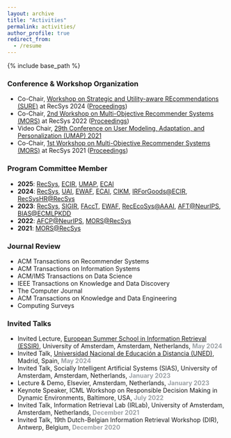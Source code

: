 ```yaml
---
layout: archive
title: "Activities"
permalink: activities/
author_profile: true
redirect_from:
  - /resume
---
```


{% include base_path %}

### Conference & Workshop Organization

<!-- * <span style='color:rgb(156,161,165);font-weight: bold;'>September 2024:</span> Co-Chair, Workshop on Strategic and Utility-aware REcommendations (SURE) at RecSys 2024 -->
* Co-Chair, [Workshop on Strategic and Utility-aware REcommendations (SURE)](https://sites.google.com/view/sure-2024/home) at RecSys 2024 ([Proceedings](https://ceur-ws.org/Vol-3873/))
* Co-Chair, [2nd Workshop on Multi-Objective Recommender Systems (MORS)](https://recsys.acm.org/recsys22/mors/) at RecSys 2022 ([Proceedings](https://ceur-ws.org/Vol-3268/))
* Video Chair, [29th Conference on User Modeling, Adaptation, and Personalization (UMAP) 2021](https://www.um.org/umap2021/)
* Co-Chair, [1st Workshop on Multi-Objective Recommender Systems (MORS)](https://recsys.acm.org/recsys21/mors/) at RecSys 2021 ([Proceedings](https://ceur-ws.org/Vol-2959/))

### Program Committee Member
* **2025**: [RecSys](https://recsys.acm.org/recsys25/), [ECIR](https://ecir2025.eu/), [UMAP](https://www.um.org/umap2025/), [ECAI](https://ecai2025.org/)
* **2024**: [RecSys](https://recsys.acm.org/recsys24/), [UAI](https://www.auai.org/uai2024/), [EWAF](https://2024.ewaf.org/), [ECAI](https://www.ecai2024.eu/), [CIKM](https://cikm2024.org/), [IRForGoods@ECIR](https://www.ecir2024.org/2023/07/24/call-for-ir-for-good-papers/), [RecSysHR@RecSys](https://recsyshr.aau.dk/)
* **2023**: [RecSys](https://recsys.acm.org/recsys23/), [SIGIR](https://sigir.org/sigir2023/), [FAccT](https://facctconference.org/2023/), [EWAF](https://sites.google.com/view/ewaf23), [RecEcoSys@AAAI](https://sites.google.com/view/recommender-ecosystems/home), [AFT@NeurIPS](https://www.afciworkshop.org/aft2023), [BIAS@ECMLPKDD](https://sites.google.com/view/bias2023/)
* **2022**: [AFCP@NeurIPS](https://www.afciworkshop.org/afcp2022), [MORS@RecSys](https://recsys.acm.org/recsys22/mors/)
* **2021**: [MORS@RecSys](https://recsys.acm.org/recsys21/mors/)

<!-- * ACM Conference on Recommender Systems (RecSys): 2023, 2024
* Internation Conference on Research and Development in Information Retrieval (SIGIR): 2023, 2024
* European Conference on Information Retrieval (ECIR): 2024
* Conference on Uncertainty in Artificial Intelligence (UAI): 2024
* European Conference on Artificial Intelligence (ECAI): 2024
* ACM Conference on Fairness, Accountability, and Transparency (FAccT): 2023
* Workshop on Bias and Fairness in Artificial Intelligence at ECMLPKDD: 2021, 2023
* European Workshop on Algorithmic Fairness (EWAF): 2023
* Workshop on Algorithmic Fairness through the Lens of Time at NeurIPS, 2023
* Workshop on Algorithmic Fairness through the Lens of Causality and Provacy at NeurIPS, 2022 
* Workshop on Multi-Objective Recommender Systems at RecSys, 2021  -->

### Journal Review
* ACM Transactions on Recommender Systems
* ACM Transactions on Information Systems
* ACM/IMS Transactions on Data Science
* IEEE Transactions on Knowledge and Data Discovery
* The Computer Journal
* ACM Transactions on Knowledge and Data Engineering
* Computing Surveys

### Invited Talks
* Invited Lecture, [European Summer School in Information Retrieval (ESSIR)](https://2024.essir.eu/), University of Amsterdam, Amsterdam, Netherlands, <span style='color:rgb(156,161,165);font-weight: bold;'>May 2024</span>
* Invited Talk, [Universidad Nacional de Educación a Distancia (UNED)](https://www.uned.es/universidad/inicio/en/), Madrid, Spain, <span style='color:rgb(156,161,165);font-weight: bold;'>May 2024</span>
* Invited Talk, Socially Intelligent Artificial Systems (SIAS), University of Amsterdam, Amsterdam, Netherlands, <span style='color:rgb(156,161,165);font-weight: bold;'>January 2023</span>
* Lecture & Demo, Elsevier, Amsterdam, Netherlands, <span style='color:rgb(156,161,165);font-weight: bold;'>January 2023</span>
* Keynote Speaker, ICML Workshop on Responsible Decision Making in Dynamic Environments, Baltimore, USA, <span style='color:rgb(156,161,165);font-weight: bold;'>July 2022</span>
* Invited Talk, Information Retrieval Lab (IRLab), University of Amsterdam, Amsterdam, Netherlands, <span style='color:rgb(156,161,165);font-weight: bold;'>December 2021</span>
* Invited Talk, 19th Dutch-Belgian Information Retrieval Workshop (DIR), Antwerp, Belgium, <span style='color:rgb(156,161,165);font-weight: bold;'>December 2020</span>
